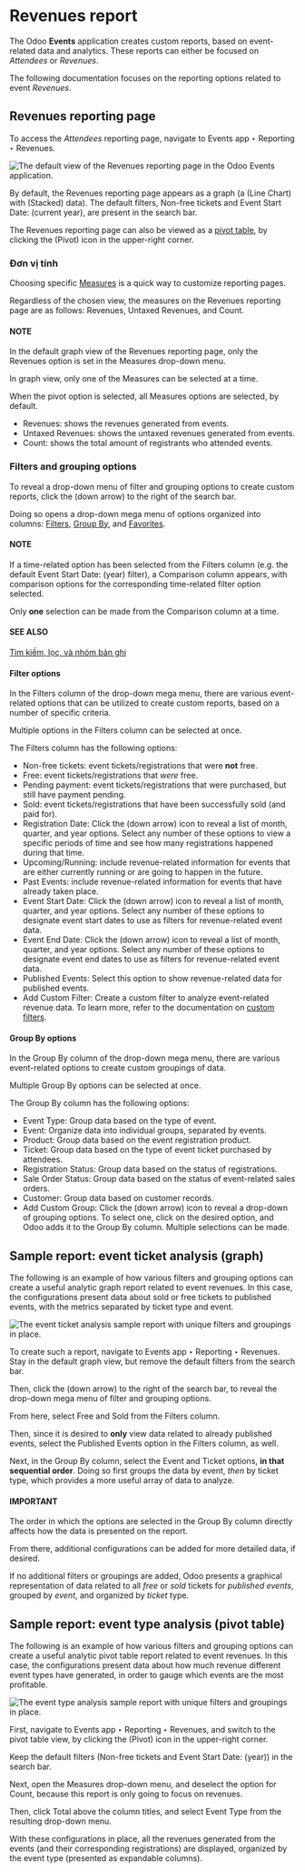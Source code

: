# Revenues report

The Odoo **Events** application creates custom reports, based on event-related data and analytics.
These reports can either be focused on *Attendees* or *Revenues*.

The following documentation focuses on the reporting options related to event *Revenues*.

## Revenues reporting page

To access the *Attendees* reporting page, navigate to Events app ‣ Reporting ‣
Revenues.

![The default view of the Revenues reporting page in the Odoo Events application.](applications/marketing/events/revenues_report/default-view.png)

By default, the Revenues reporting page appears as a graph (a <i class="fa fa-line-chart"></i>
(Line Chart) with <i class="fa fa-database"></i> (Stacked) data). The default filters,
Non-free tickets and Event Start Date: (current year), are present in the
search bar.

The Revenues reporting page can also be viewed as a [pivot table](../../essentials/reporting.md#reporting-views-pivot), by clicking the <i class="oi oi-view-pivot"></i> (Pivot) icon in the
upper-right corner.

### Đơn vị tính

Choosing specific [Measures](../../essentials/reporting.md#reporting-choosing-measures) is a quick way to customize
reporting pages.

Regardless of the chosen view, the measures on the Revenues reporting page are as
follows: Revenues, Untaxed Revenues, and Count.

#### NOTE
In the default graph view of the Revenues reporting page, only the
Revenues option is set in the Measures drop-down menu.

In graph view, only one of the Measures can be selected at a time.

When the pivot option is selected, all Measures options are selected, by default.

- Revenues: shows the revenues generated from events.
- Untaxed Revenues: shows the untaxed revenues generated from events.
- Count: shows the total amount of registrants who attended events.

### Filters and grouping options

To reveal a drop-down menu of filter and grouping options to create custom reports, click the
<i class="fa fa-caret-down"></i> (down arrow) to the right of the search bar.

Doing so opens a drop-down mega menu of options organized into columns: [Filters](../../essentials/search.md#search-preconfigured-filters), [Group By](../../essentials/search.md#search-group), and [Favorites](../../essentials/search.md#search-favorites).

#### NOTE
If a time-related option has been selected from the Filters column (e.g. the default
Event Start Date: (year) filter), a Comparison column appears, with
comparison options for the corresponding time-related filter option selected.

Only **one** selection can be made from the Comparison column at a time.

#### SEE ALSO
[Tìm kiếm, lọc, và nhóm bản ghi](../../essentials/search.md)

#### Filter options

In the Filters column of the drop-down mega menu, there are various event-related
options that can be utilized to create custom reports, based on a number of specific criteria.

Multiple options in the Filters column can be selected at once.

The Filters column has the following options:

- Non-free tickets: event tickets/registrations that were **not** free.
- Free: event tickets/registrations that *were* free.
- Pending payment: event tickets/registrations that were purchased, but still have
  payment pending.
- Sold: event tickets/registrations that have been successfully sold (and paid for).
- Registration Date: Click the <i class="fa fa-caret-down"></i> (down arrow) icon to
  reveal a list of month, quarter, and year options. Select any number of these options to view a
  specific periods of time and see how many registrations happened during that time.
- Upcoming/Running: include revenue-related information for events that are either
  currently running or are going to happen in the future.
- Past Events: include revenue-related information for events that have already taken
  place.
- Event Start Date: Click the <i class="fa fa-caret-down"></i> (down arrow) icon to
  reveal a list of month, quarter, and year options. Select any number of these options to designate
  event start dates to use as filters for revenue-related event data.
- Event End Date: Click the <i class="fa fa-caret-down"></i> (down arrow) icon to
  reveal a list of month, quarter, and year options. Select any number of these options to designate
  event end dates to use as filters for revenue-related event data.
- Published Events: Select this option to show revenue-related data for published
  events.
- Add Custom Filter: Create a custom filter to analyze event-related revenue data. To
  learn more, refer to the documentation on [custom filters](../../essentials/search.md#search-custom-filters).

#### Group By options

In the Group By column of the drop-down mega menu, there are various event-related
options to create custom groupings of data.

Multiple Group By options can be selected at once.

The Group By column has the following options:

- Event Type: Group data based on the type of event.
- Event: Organize data into individual groups, separated by events.
- Product: Group data based on the event registration product.
- Ticket: Group data based on the type of event ticket purchased by attendees.
- Registration Status: Group data based on the status of registrations.
- Sale Order Status: Group data based on the status of event-related sales orders.
- Customer: Group data based on customer records.
- Add Custom Group: Click the <i class="fa fa-caret-down"></i> (down arrow) icon to
  reveal a drop-down of grouping options. To select one, click on the desired option, and Odoo adds
  it to the Group By column. Multiple selections can be made.

## Sample report: event ticket analysis (graph)

The following is an example of how various filters and grouping options can create a useful analytic
graph report related to event revenues. In this case, the configurations present data about sold or
free tickets to published events, with the metrics separated by ticket type and event.

![The event ticket analysis sample report with unique filters and groupings in place.](applications/marketing/events/revenues_report/event-ticket-analysis.png)

To create such a report, navigate to Events app ‣ Reporting ‣ Revenues. Stay in
the default graph view, but remove the default filters from the search bar.

Then, click the <i class="fa fa-caret-down"></i> (down arrow) to the right of the search bar, to
reveal the drop-down mega menu of filter and grouping options.

From here, select Free and Sold from the Filters column.

Then, since it is desired to **only** view data related to already published events, select the
Published Events option in the Filters column, as well.

Next, in the Group By column, select the Event and Ticket
options, **in that sequential order**. Doing so first groups the data by event, *then* by ticket
type, which provides a more useful array of data to analyze.

#### IMPORTANT
The order in which the options are selected in the Group By column directly affects
how the data is presented on the report.

From there, additional configurations can be added for more detailed data, if desired.

If no additional filters or groupings are added, Odoo presents a graphical representation of data
related to all *free* or *sold* tickets for *published events*, grouped by *event*, and organized by
*ticket* type.

## Sample report: event type analysis (pivot table)

The following is an example of how various filters and grouping options can create a useful analytic
pivot table report related to event revenues. In this case, the configurations present data about
how much revenue different event types have generated, in order to gauge which events are the most
profitable.

![The event type analysis sample report with unique filters and groupings in place.](applications/marketing/events/revenues_report/event-type-analysis.png)

First, navigate to Events app ‣ Reporting ‣ Revenues, and switch to the pivot
table view, by clicking the <i class="oi oi-view-pivot"></i> (Pivot) icon in the upper-right
corner.

Keep the default filters (Non-free tickets and Event Start Date: (year)) in
the search bar.

Next, open the Measures drop-down menu, and deselect the option for Count,
because this report is only going to focus on revenues.

Then, click <i class="fa fa-plus-square"></i> Total above the column titles, and select
Event Type from the resulting drop-down menu.

With these configurations in place, all the revenues generated from the events (and their
corresponding registrations) are displayed, organized by the event type (presented as expandable
columns).
